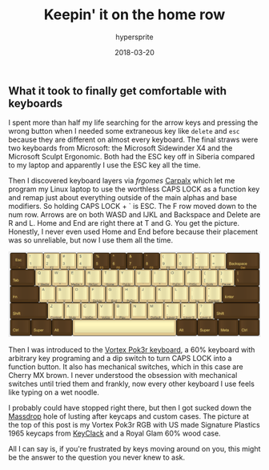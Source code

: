 ﻿---
author: "hypersprite"
title: "Keepin' it on the home row"
date: "2018-03-20"
cover: "./images/poker-1965-rg.jpg"
category: "hobbies"
---


## What it took to finally get comfortable with keyboards


I spent more than half my life searching for the arrow keys and pressing the wrong button when I needed some extraneous key like `delete` and `esc` because they are different on almost every keyboard. The final straws were two keyboards from Microsoft: the Microsoft Sidewinder X4 and the Microsoft Sculpt Ergonomic. Both had the ESC key off in Siberia compared to my laptop and apparently I use the ESC key all the time.


Then I discovered keyboard layers via *frgomes* [Carpalx](https://github.com/frgomes/carpalx) which let me program my Linux laptop to use the worthless CAPS LOCK as a function key and remap just about everything outside of the main alphas and base modifiers. So holding CAPS LOCK + ` is ESC. The F row moved down to the num row. Arrows are on both WASD and IJKL and Backspace and Delete are R and L. Home and End are right there at T and G. You get the picture. Honestly, I never even used Home and End before because their placement was so unreliable, but now I use them all the time.


![Poker Layout](./images/poker-layout.png)


Then I was introduced to the [Vortex Pok3r keyboard](http://www.vortexgear.tw/vortex2_2.asp?kind=47&kind2=220&kind3=&kind4=1023), a 60% keyboard with arbitrary key programing and a dip switch to turn CAPS LOCK into a function button. It also has mechanical switches, which in this case are Cherry MX brown. I never understood the obsession with mechanical switches until tried them and frankly, now every other keyboard I use feels like typing on a wet noodle.


I probably could have stopped right there, but then I got sucked down the [Massdrop](https://www.massdrop.com/mechanical-keyboards) hole of lusting after keycaps and custom cases. The picture at the top of this post is my Vortex Pok3r RGB with US made Signature Plastics 1965 keycaps from [KeyClack](https://www.keyclack.com/) and a Royal Glam 60% wood case. 


All I can say is, if you're frustrated by keys moving around on you, this might be the answer to the question you never knew to ask.